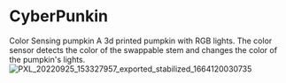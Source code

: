 # CyberPunkin
Color Sensing pumpkin
A 3d printed pumpkin with RGB lights. The color sensor detects the color of the swappable stem and changes the color of the pumpkin's lights.![PXL_20220925_153327957_exported_stabilized_1664120030735](https://user-images.githubusercontent.com/38119453/192153457-46d1c771-245b-4631-a006-1666e3436787.gif)
